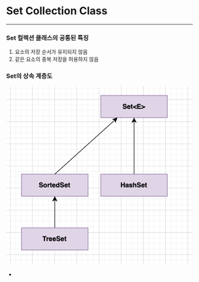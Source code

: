 # **Set Collection Class**

---

### **Set 컬렉션 클래스의 공통된 특징**
1. 요소의 저장 순서가 유지되지 않음
2. 같은 요소의 중복 저장을 허용하지 않음


### **Set의 상속 계층도**
![Set상속계층도.png](..%2F..%2F%EC%84%A4%EB%AA%85%EC%82%AC%EC%A7%84%2FSet%EC%83%81%EC%86%8D%EA%B3%84%EC%B8%B5%EB%8F%84.png)

*